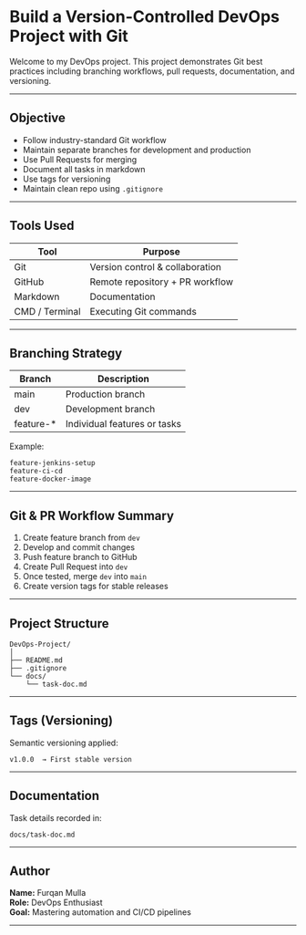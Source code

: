   # Build a Version-Controlled DevOps Project with Git 

Welcome to my DevOps project. This project demonstrates Git best practices including branching workflows, pull requests, documentation, and versioning.

---

## Objective

- Follow industry-standard Git workflow
- Maintain separate branches for development and production
- Use Pull Requests for merging
- Document all tasks in markdown
- Use tags for versioning
- Maintain clean repo using `.gitignore`

---

## Tools Used

| Tool | Purpose |
|------|---------|
| Git | Version control & collaboration |
| GitHub | Remote repository + PR workflow |
| Markdown | Documentation |
| CMD / Terminal | Executing Git commands |

---

## Branching Strategy

| Branch | Description |
|--------|-------------|
| main | Production branch |
| dev | Development branch |
| feature-* | Individual features or tasks |

Example:
```
feature-jenkins-setup  
feature-ci-cd  
feature-docker-image  
```

---

## Git & PR Workflow Summary

1. Create feature branch from `dev`
2. Develop and commit changes
3. Push feature branch to GitHub
4. Create Pull Request into `dev`
5. Once tested, merge `dev` into `main`
6. Create version tags for stable releases

---

## Project Structure

```
DevOps-Project/
│
├── README.md
├── .gitignore
└── docs/
    └── task-doc.md
```

---

## Tags (Versioning)

Semantic versioning applied:
```
v1.0.0  → First stable version
```

---

## Documentation

Task details recorded in:
```
docs/task-doc.md
```

---

## Author

**Name:** Furqan Mulla  
**Role:** DevOps Enthusiast  
**Goal:** Mastering automation and CI/CD pipelines

---
